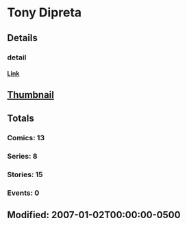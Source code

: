 # Tony  Dipreta 
## Details
### detail
#### [Link](http://marvel.com/comics/creators/1261/tony_dipreta?utm_campaign=apiRef&utm_source=225578a89fc76f3d20fbffda5d17a88d)
## [Thumbnail](http://i.annihil.us/u/prod/marvel/i/mg/b/40/image_not_available.jpg)
## Totals
### Comics: 13
### Series: 8
### Stories: 15
### Events: 0
## Modified: 2007-01-02T00:00:00-0500
